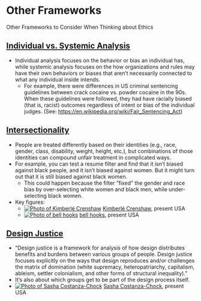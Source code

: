 # Other Frameworks

Other Frameworks to Consider When Thinking about Ethics

## [Individual vs. Systemic Analysis](https://en.wikipedia.org/wiki/Systemic_bias)
- Individual analysis focuses on the behavior or bias an individual has, while systemic analysis focuses on the how organizations and rules may have their own behaviors or biases that aren’t necessarily connected to what any individual inside intends.
  - For example, there were differences in US criminal sentencing guidelines between crack cocaine vs. powder cocaine in the 90s. When these guidelines were followed, they had have racially biased (that is, racist) outcomes regardless of intent or bias of the individual judges. (See: https://en.wikipedia.org/wiki/Fair_Sentencing_Act)


## [Intersectionality](https://en.wikipedia.org/wiki/Intersectionality)
- People are treated differently based on their identities (e.g., race, gender, class, disability, weight, height, etc.), but combinations of those identities can compound unfair treatment in complicated ways.
- For example, you can test a resume filter and find that it isn’t biased against black people, and it isn’t biased against women. But it might turn out that it is still biased against black women.
  - This could happen because the filter “fixed” the gender and race bias by over-selecting white women and black men, while under-selecting black women.
- Key figures:
  - [![Photo of Kimberlé Crenshaw](crenshaw.png)](https://en.wikipedia.org/wiki/Kimberl%C3%A9_Crenshaw) [Kimberlé Crenshaw](https://en.wikipedia.org/wiki/Kimberl%C3%A9_Crenshaw), present USA
  - [![Photo of bell hooks](hooks.png)](https://en.wikipedia.org/wiki/Bell_hooks) [bell hooks](https://en.wikipedia.org/wiki/Bell_hooks), present USA

## [Design Justice](https://design-justice.pubpub.org/)
- “Design justice is a framework for analysis of how design distributes benefits and burdens between various groups of people. Design justice focuses explicitly on the ways that design reproduces and/or challenges the matrix of domination (white supremacy, heteropatriarchy, capitalism, ableism, settler colonialism, and other forms of structural inequality).”
- It’s also about which groups get to be part of the design process itself.
- [![Photo of Sasha Costanza-Chock](costanza-chock.png)](https://en.wikipedia.org/wiki/Sasha_Costanza-Chock) [Sasha Costanza-Chock](https://en.wikipedia.org/wiki/Sasha_Costanza-Chock), present USA
